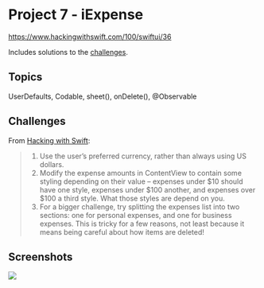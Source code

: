 # Project 7 - iExpense

https://www.hackingwithswift.com/100/swiftui/36

Includes solutions to the [challenges](https://www.hackingwithswift.com/books/ios-swiftui/iexpense-wrap-up).

## Topics

UserDefaults, Codable, sheet(), onDelete(), @Observable

## Challenges

From [Hacking with Swift](https://www.hackingwithswift.com/books/ios-swiftui/iexpense-wrap-up):
>1.  Use the user’s preferred currency, rather than always using US dollars.
>2.  Modify the expense amounts in ContentView to contain some styling depending on their value – expenses under $10 should have one style, expenses under $100 another, and expenses over $100 a third style. What those styles are depend on you.
>3.  For a bigger challenge, try splitting the expenses list into two sections: one for personal expenses, and one for business expenses. This is tricky for a few reasons, not least because it means being careful about how items are deleted!

## Screenshots
<img src="https://github.com/bashubb/100-days-of-swiftUI/blob/main/09-Project7/iExpense.gif">
